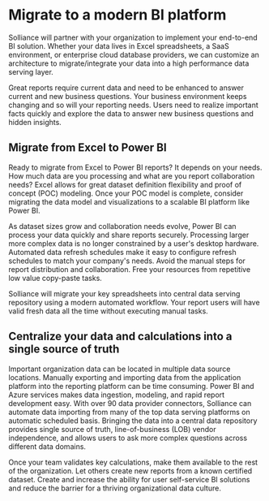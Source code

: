 # Migrate to a modern BI platform

Solliance will partner with your organization to implement your end-to-end BI solution. Whether your data lives in Excel spreadsheets, a SaaS environment, or enterprise cloud database providers, we can customize an architecture to migrate/integrate your data into a high performance data serving layer.

Great reports require current data and need to be enhanced to answer current and new business questions. Your business environment keeps changing and so will your reporting needs. Users need to realize important facts quickly and explore the data to answer new business questions and hidden insights.

## Migrate from Excel to Power BI

Ready to migrate from Excel to Power BI reports? It depends on your needs. How much data are you processing and what are you report collaboration needs? Excel allows for great dataset definition flexibility and proof of concept (POC) modeling. Once your POC model is complete, consider migrating the data model and visualizations to a scalable BI platform like Power BI.

As dataset sizes grow and collaboration needs evolve, Power BI can process your data quickly and share reports securely. Processing larger more complex data is no longer constrained by a user's desktop hardware. Automated data refresh schedules make it easy to configure refresh schedules to match your company's needs. Avoid the manual steps for report distribution and collaboration. Free your resources from repetitive low value copy-paste tasks.

Solliance will migrate your key spreadsheets into central data serving repository using a modern automated workflow. Your report users will have valid fresh data all the time without executing manual tasks.

## Centralize your data and calculations into a single source of truth

Important organization data can be located in multiple data source locations. Manually exporting and importing data from the application platform into the reporting platform can be time consuming. Power BI and Azure services makes data ingestion, modeling, and rapid report development easy. With over 90 data provider connectors, Solliance can automate data importing from many of the top data serving platforms on automatic scheduled basis. Bringing the data into a central data repository provides single source of truth, line-of-business (LOB) vendor independence, and allows users to ask more complex questions across different data domains.

Once your team validates key calculations, make them available to the rest of the organization. Let others create new reports from a known certified dataset. Create and increase the ability for user self-service BI solutions and reduce the barrier for a thriving organizational data culture.
